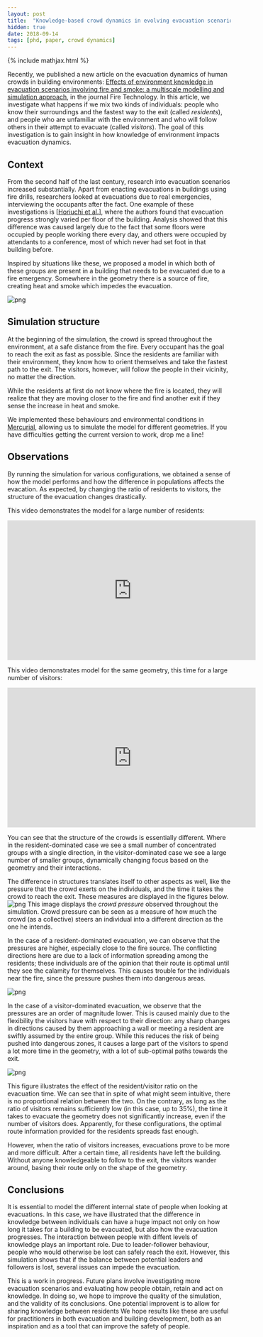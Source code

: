 ```yaml
---
layout: post
title:  "Knowledge-based crowd dynamics in evolving evacuation scenarios"
hidden: true
date: 2018-09-14
tags: [phd, paper, crowd dynamics]
---
```


{% include mathjax.html %}

Recently, we published a new article on the evacuation dynamics of human crowds in building environments: [Effects of environment knowledge in evacuation scenarios involving fire and smoke: a multiscale modelling and simulation approach](https://link.springer.com/article/10.1007/s10694-018-0743-x), in the journal Fire Technology.
In this article, we investigate what happens if we mix two kinds of individuals: people who know their surroundings and the fastest way to the exit (called *residents*), and people who are unfamiliar with the environment and who will follow others in their attempt to evacuate (called *visitors*). The goal of this investigation is to gain insight in how knowledge of environment impacts evacuation dynamics.
<!--more-->

## Context
From the second half of the last century, research into evacuation scenarios increased substantially. 
Apart from enacting evacuations in buildings using fire drills, researchers looked at evacuations due to real emergencies, interviewing the occupants after the fact. One example of these investigations is \[[Horiuchi et al.](http://www.iafss.org/publications/fss/1/523)\], where the authors found that evacuation progress strongly varied per floor of the building. Analysis showed that this difference was caused largely due to the fact that some floors were occupied by people working there every day, and others were occupied by attendants to a conference, most of which never had set foot in that building before.

Inspired by situations like these, we proposed a model in which both of these groups are present in a building that needs to be evacuated due to a fire emergency.
Somewhere in the geometry there is a source of fire, creating heat and smoke which impedes the evacuation.

![png](/assets/evacuations/global_view.png)

## Simulation structure

At the beginning of the simulation, the crowd is spread throughout the environment, at a safe distance from the fire. Every occupant has the goal to reach the exit as fast as possible. Since the residents are familiar with their environment, they know how to orient themselves and take the fastest path to the exit. The visitors, however, will follow the people in their vicinity, no matter the direction.

While the residents at first do not know where the fire is located, they will realize that they are moving closer to the fire and find another exit if they sense the increase in heat and smoke.

We implemented these behaviours and environmental conditions in [Mercurial](https://github.com/0mar/mercurial), allowing us to simulate the model for different geometries. If you have difficulties getting the current version to work, drop me a line!

## Observations

By running the simulation for various configurations, we obtained a sense of how the model performs and how the difference in populations affects the evacation. As expected, by changing the ratio of residents to visitors, the structure of the evacuation changes drastically. 

This video demonstrates the model for a large number of residents:

<iframe width="560" height="315" src="https://www.youtube.com/embed/o5dKnTY9whY" frameborder="0" allowfullscreen></iframe>

This video demonstrates model for the same geometry, this time for a large number of visitors:

<iframe width="560" height="315" src="https://www.youtube.com/embed/k1Kj4VekveM" frameborder="0" allowfullscreen></iframe>

You can see that the structure of the crowds is essentially different. Where in the resident-dominated case we see a small number of concentrated groups with a single direction, in the visitor-dominated case we see a large number of smaller groups, dynamically changing focus based on the geometry and their interactions.

The difference in structures translates itself to other aspects as well, like the pressure that the crowd exerts on the individuals, and the time it takes the crowd to reach the exit. These measures are displayed in the figures below.
![png](/assets/evacuations/pressure_plot_residents.png)
This image displays the _crowd pressure_ observed throughout the simulation. Crowd pressure can be seen as a measure of how much the crowd (as a collective) steers an individual into a different direction as the one he intends.

In the case of a resident-dominated evacuation, we can observe that the pressures are higher, especially close to the fire source. The conflicting directions here are due to a lack of information spreading among the residents; these individuals are of the opinion that their route is optimal until they see the calamity for themselves. This causes trouble for the individuals near the fire, since the pressure pushes them into dangerous areas.

![png](/assets/evacuations/pressure_plot_visitors.png)

In the case of a visitor-dominated evacuation, we observe that the pressures are an order of magnitude lower. This is caused mainly due to the flexibility the visitors have with respect to their direction: any sharp changes in directions caused by them approaching a wall or meeting a resident are swiftly assumed by the entire group. While this reduces the risk of being pushed into dangerous zones, it causes a large part of the visitors to spend a lot more time in the geometry, with a lot of sub-optimal paths towards the exit.

![png](/assets/evacuations/evac_times.png)

This figure illustrates the effect of the resident/visitor ratio on the evacuation time. We can see that in spite of what might seem intuitive, there is no proportional relation between the two. On the contrary, as long as the ratio of visitors remains sufficiently low (in this case, up to 35%), the time it takes to evacuate the geometry does not significantly increase, even if the number of visitors does. Apparently, for these configurations, the optimal route information provided for the residents spreads fast enough.

However, when the ratio of visitors increases, evacuations prove to be more and more difficult. After a certain time, all residents have left the building. Without anyone knowledgeable to follow to the exit, the visitors wander around, basing their route only on the shape of the geometry.

## Conclusions

It is essential to model the different internal state of people when looking at evacuations.
In this case, we have illustrated that the difference in knowledge between individuals can have a huge impact not only on how long it takes for a building to be evacuated, but also how the evacuation progresses.
The interaction between people with diffent levels of knowledge plays an important role. Due to leader-follower behaviour, people who would otherwise be lost can safely reach the exit. However, this simulation shows that if the balance between potential leaders and followers is lost, several issues can impede the evacuation.

This is a work in progress. Future plans involve investigating more evacuation scenarios and evaluating how people obtain, retain and act on knowledge. In doing so, we hope to improve the quality of the simulation, and the validity of its conclusions.
One potential improvent is to allow for sharing knowledge between residents 
We hope results like these are useful for practitioners in both evacuation and building development, both as an inspiration and as a tool that can improve the safety of people.
